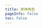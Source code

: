 ```yaml
---
title: 原神角色
pageInfo: false
toc: false
---
```


<GenshinCharacters />

<script setup lang="ts">
import GenshinCharacters from "@GenshinCharacters";
</script>
